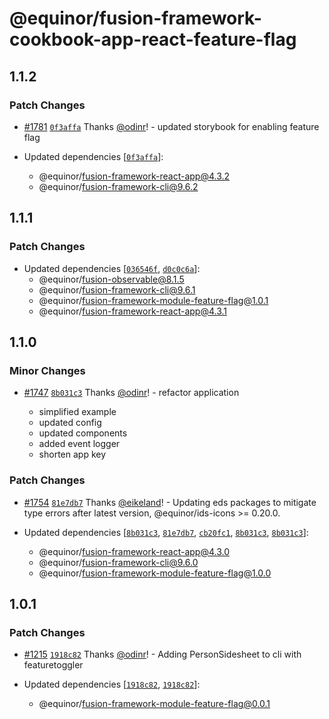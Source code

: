 # @equinor/fusion-framework-cookbook-app-react-feature-flag

## 1.1.2

### Patch Changes

- [#1781](https://github.com/equinor/fusion-framework/pull/1781) [`0f3affa`](https://github.com/equinor/fusion-framework/commit/0f3affa45b7b7dc0a0f01682682293e4b899a5d9) Thanks [@odinr](https://github.com/odinr)! - updated storybook for enabling feature flag

- Updated dependencies [[`0f3affa`](https://github.com/equinor/fusion-framework/commit/0f3affa45b7b7dc0a0f01682682293e4b899a5d9)]:
  - @equinor/fusion-framework-react-app@4.3.2
  - @equinor/fusion-framework-cli@9.6.2

## 1.1.1

### Patch Changes

- Updated dependencies [[`036546f`](https://github.com/equinor/fusion-framework/commit/036546f2e3d9c0d289c7145da84e940673027b5e), [`d0c0c6a`](https://github.com/equinor/fusion-framework/commit/d0c0c6a971a478e3f447663bf50b4e3a7cb1517e)]:
  - @equinor/fusion-observable@8.1.5
  - @equinor/fusion-framework-cli@9.6.1
  - @equinor/fusion-framework-module-feature-flag@1.0.1
  - @equinor/fusion-framework-react-app@4.3.1

## 1.1.0

### Minor Changes

- [#1747](https://github.com/equinor/fusion-framework/pull/1747) [`8b031c3`](https://github.com/equinor/fusion-framework/commit/8b031c31f314deeffdf395fc847e4279b61aab7e) Thanks [@odinr](https://github.com/odinr)! - refactor application

  - simplified example
  - updated config
  - updated components
  - added event logger
  - shorten app key

### Patch Changes

- [#1754](https://github.com/equinor/fusion-framework/pull/1754) [`81e7db7`](https://github.com/equinor/fusion-framework/commit/81e7db74690aa7284584d3820494cb71e6ad6c91) Thanks [@eikeland](https://github.com/eikeland)! - Updating eds packages to mitigate type errors after latest version, @equinor/ids-icons >= 0.20.0.

- Updated dependencies [[`8b031c3`](https://github.com/equinor/fusion-framework/commit/8b031c31f314deeffdf395fc847e4279b61aab7e), [`81e7db7`](https://github.com/equinor/fusion-framework/commit/81e7db74690aa7284584d3820494cb71e6ad6c91), [`cb20fc1`](https://github.com/equinor/fusion-framework/commit/cb20fc1a0259a8e0f91d43e44a035b2ad26951f3), [`8b031c3`](https://github.com/equinor/fusion-framework/commit/8b031c31f314deeffdf395fc847e4279b61aab7e), [`8b031c3`](https://github.com/equinor/fusion-framework/commit/8b031c31f314deeffdf395fc847e4279b61aab7e)]:
  - @equinor/fusion-framework-react-app@4.3.0
  - @equinor/fusion-framework-cli@9.6.0
  - @equinor/fusion-framework-module-feature-flag@1.0.0

## 1.0.1

### Patch Changes

- [#1215](https://github.com/equinor/fusion-framework/pull/1215) [`1918c82`](https://github.com/equinor/fusion-framework/commit/1918c8228bc7158c4c358aa8f5688342e3b11b1d) Thanks [@odinr](https://github.com/odinr)! - Adding PersonSidesheet to cli with featuretoggler

- Updated dependencies [[`1918c82`](https://github.com/equinor/fusion-framework/commit/1918c8228bc7158c4c358aa8f5688342e3b11b1d), [`1918c82`](https://github.com/equinor/fusion-framework/commit/1918c8228bc7158c4c358aa8f5688342e3b11b1d)]:
  - @equinor/fusion-framework-module-feature-flag@0.0.1
